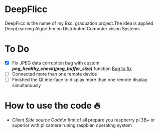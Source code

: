 # DeepFlicc
DeepFlicc is the name of my  Bsc. graduation project.The idea is applied DeepLearning Algorithm on Distributed
Computer vision Systems.
# To Do
 - [x] Fix JPEG data corruption bug with custom ***peg_healthy_check(jpeg_buffer_size)*** function
   [Bug to fix](bug1.png)
 - [ ] Connected more than one remote device
 - [ ] Finished the Qt interface to display more than one remote display simultanously
 
 # How to use the code 🔥
 - *Client Side source Code*\n
 first of all prepare you raspberry pi 3B+ or superior with pi camera runing raspbian operating system
 
 
